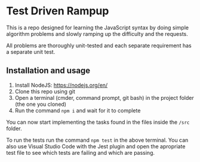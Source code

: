 # Test Driven Rampup

This is a repo designed for learning the JavaScript syntax by doing simple algorithm problems and slowly ramping up the difficulty and the requests.

All problems are thoroughly unit-tested and each separate requirement has a separate unit test.

## Installation and usage

1. Install NodeJS:  https://nodejs.org/en/
2. Clone this repo using git
3. Open a terminal (cmder, command prompt, git bash) in the project folder (the one you cloned)
4. Run the command ```npm i``` and wait for it to complete

You can now start implementing the tasks found in the files inside the ```/src``` folder.

To run the tests run the command ```npm test``` in the above terminal. You can also use Visual Studio Code with the Jest plugin and open the apropriate test file to see which tests are failing and which are passing.

